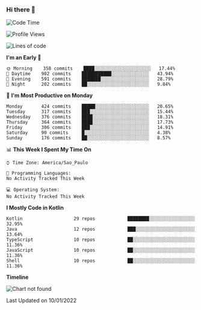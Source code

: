 ### Hi there 👋

<!--
**fernandonogueira/fernandonogueira** is a ✨ _special_ ✨ repository because its `README.md` (this file) appears on your GitHub profile.

Here are some ideas to get you started:

- 🔭 I’m currently working on ...
- 🌱 I’m currently learning ...
- 👯 I’m looking to collaborate on ...
- 🤔 I’m looking for help with ...
- 💬 Ask me about ...
- 📫 How to reach me: ...
- 😄 Pronouns: ...
- ⚡ Fun fact: ...
-->

<!--START_SECTION:waka-->
![Code Time](http://img.shields.io/badge/Code%20Time-1%2C196%20hrs%2017%20mins-blue)

![Profile Views](http://img.shields.io/badge/Profile%20Views-0-blue)

![Lines of code](https://img.shields.io/badge/From%20Hello%20World%20I%27ve%20Written-328%20Thousand%20lines%20of%20code-blue)

**I'm an Early 🐤** 

```text
🌞 Morning    358 commits    ████░░░░░░░░░░░░░░░░░░░░░   17.44% 
🌆 Daytime    902 commits    ███████████░░░░░░░░░░░░░░   43.94% 
🌃 Evening    591 commits    ███████░░░░░░░░░░░░░░░░░░   28.79% 
🌙 Night      202 commits    ██░░░░░░░░░░░░░░░░░░░░░░░   9.84%

```
📅 **I'm Most Productive on Monday** 

```text
Monday       424 commits    █████░░░░░░░░░░░░░░░░░░░░   20.65% 
Tuesday      317 commits    ███░░░░░░░░░░░░░░░░░░░░░░   15.44% 
Wednesday    376 commits    ████░░░░░░░░░░░░░░░░░░░░░   18.31% 
Thursday     364 commits    ████░░░░░░░░░░░░░░░░░░░░░   17.73% 
Friday       306 commits    ███░░░░░░░░░░░░░░░░░░░░░░   14.91% 
Saturday     90 commits     █░░░░░░░░░░░░░░░░░░░░░░░░   4.38% 
Sunday       176 commits    ██░░░░░░░░░░░░░░░░░░░░░░░   8.57%

```


📊 **This Week I Spent My Time On** 

```text
⌚︎ Time Zone: America/Sao_Paulo

💬 Programming Languages: 
No Activity Tracked This Week

💻 Operating System: 
No Activity Tracked This Week

```

**I Mostly Code in Kotlin** 

```text
Kotlin                   29 repos            ████████░░░░░░░░░░░░░░░░░   32.95% 
Java                     12 repos            ███░░░░░░░░░░░░░░░░░░░░░░   13.64% 
TypeScript               10 repos            ██░░░░░░░░░░░░░░░░░░░░░░░   11.36% 
JavaScript               10 repos            ██░░░░░░░░░░░░░░░░░░░░░░░   11.36% 
Shell                    10 repos            ██░░░░░░░░░░░░░░░░░░░░░░░   11.36%

```


**Timeline**

![Chart not found](https://raw.githubusercontent.com/fernandonogueira/fernandonogueira/master/charts/bar_graph.png) 


 Last Updated on 10/01/2022
<!--END_SECTION:waka-->
